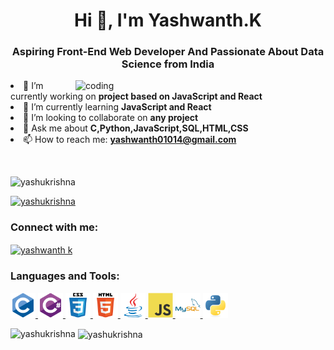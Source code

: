 <h1 align="center">Hi 👋, I'm Yashwanth.K</h1>
<h3 align="center">Aspiring Front-End Web Developer And Passionate About Data Science from India</h3>
<img align="right" alt="coding" width="400" src="https://user-images.githubusercontent.com/64009514/102066398-c847f780-3e1f-11eb-8cb8-b9e5be919da2.gif"
  
- 🔭 I’m currently working on **project based on JavaScript and React**
- 🌱 I’m currently learning **JavaScript and React**
- 👯 I’m looking to collaborate on **any project**
- 💬 Ask me about **C,Python,JavaScript,SQL,HTML,CSS**
- 📫 How to reach me: **yashwanth01014@gmail.com**


<br><p align="left"> <img src="https://komarev.com/ghpvc/?username=yashukrishna&label=Profile%20views&color=0e75b6&style=flat" alt="yashukrishna" /> </p>

<p align="left"> <a href="https://github.com/ryo-ma/github-profile-trophy"><img src="https://github-profile-trophy.vercel.app/?username=yashukrishna" alt="yashukrishna" /></a> </p>
<h3 align="left">Connect with me:</h3>
<p align="left">
<a href="https://linkedin.com/in/yashwanth k" target="blank"><img align="center" src="https://raw.githubusercontent.com/rahuldkjain/github-profile-readme-generator/master/src/images/icons/Social/linked-in-alt.svg" alt="yashwanth k" height="30" width="40" /></a>
</p>

<h3 align="left">Languages and Tools:</h3>
<p align="left"> <a href="https://www.cprogramming.com/" target="_blank" rel="noreferrer"> <img src="https://raw.githubusercontent.com/devicons/devicon/master/icons/c/c-original.svg" alt="c" width="40" height="40"/> </a> <a href="https://www.w3schools.com/cs/" target="_blank" rel="noreferrer"> <img src="https://raw.githubusercontent.com/devicons/devicon/master/icons/csharp/csharp-original.svg" alt="csharp" width="40" height="40"/> </a> <a href="https://www.w3schools.com/css/" target="_blank" rel="noreferrer"> <img src="https://raw.githubusercontent.com/devicons/devicon/master/icons/css3/css3-original-wordmark.svg" alt="css3" width="40" height="40"/> </a> <a href="https://www.w3.org/html/" target="_blank" rel="noreferrer"> <img src="https://raw.githubusercontent.com/devicons/devicon/master/icons/html5/html5-original-wordmark.svg" alt="html5" width="40" height="40"/> </a> <a href="https://www.java.com" target="_blank" rel="noreferrer"> <img src="https://raw.githubusercontent.com/devicons/devicon/master/icons/java/java-original.svg" alt="java" width="40" height="40"/> </a> <a href="https://developer.mozilla.org/en-US/docs/Web/JavaScript" target="_blank" rel="noreferrer"> <img src="https://raw.githubusercontent.com/devicons/devicon/master/icons/javascript/javascript-original.svg" alt="javascript" width="40" height="40"/> </a> <a href="https://www.mysql.com/" target="_blank" rel="noreferrer"> <img src="https://raw.githubusercontent.com/devicons/devicon/master/icons/mysql/mysql-original-wordmark.svg" alt="mysql" width="40" height="40"/> </a> <a href="https://www.python.org" target="_blank" rel="noreferrer"> <img src="https://raw.githubusercontent.com/devicons/devicon/master/icons/python/python-original.svg" alt="python" width="40" height="40"/> </a> </p>

<p><img align="left" src="https://github-readme-stats.vercel.app/api/top-langs?username=yashukrishna&show_icons=true&locale=en&layout=compact" alt="yashukrishna" /></p>

<p>&nbsp;<img align="center" src="https://github-readme-stats.vercel.app/api?username=yashukrishna&show_icons=true&locale=en" alt="yashukrishna" /></p>





